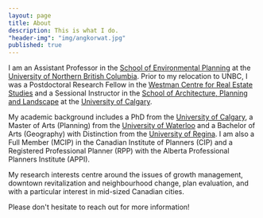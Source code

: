 ```yaml
---
layout: page
title: About
description: This is what I do.
"header-img": "img/angkorwat.jpg"
published: true
---
```


I am an Assistant Professor in the [School of Environmental Planning](https://www.unbc.ca/people/graham-dr-rylan) at the [University of Northern British Columbia](https://www.unbc.ca). Prior to my relocation to UNBC, I was a Postdoctoral Research Fellow in the [Westman Centre for Real Estate Studies](https://haskayne.ucalgary.ca/westman-centre) and a Sessional Instructor in the [School of Architecture, Planning and Landscape](https://sapl.ucalgary.ca) at the [University of Calgary](http://ucalgary.ca). 

My academic background includes a PhD from the [University of Calgary](http://ucalgary.ca), a Master of Arts (Planning) from the [University of Waterloo](http://www.uwaterloo.ca) and a Bachelor of Arts (Geography) with Distinction from the [University of Regina](http://www.uregina.ca). I am also a Full Member (MCIP) in the Canadian Institute of Planners (CIP) and a Registered Professional Planner (RPP) with the Alberta Professional Planners Institute (APPI). 

My research interests centre around the issues of growth management, downtown revitalization and neighbourhood change, plan evaluation, and with a particular interest in mid-sized Canadian cities.

Please don't hesitate to reach out for more information!
